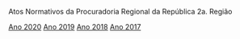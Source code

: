 Atos Normativos da Procuradoria Regional da República 2a. Região

[Ano 2020](2020/2020.md)
[Ano 2019](2019/2019.md)
[Ano 2018](2018/2018.md)
[Ano 2017](2017/2017.md)



